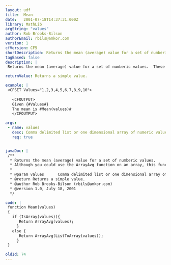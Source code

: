 ```yaml
---
layout: udf
title:  Mean
date:   2001-07-18T14:37:31.000Z
library: MathLib
argString: "values"
author: Rob Brooks-Bilson
authorEmail: rbils@amkor.com
version: 1
cfVersion: CF5
shortDescription: Returns the mean (average) value for a set of numberic values.
tagBased: false
description: |
 Returns the mean (average) value for a set of numberic values.  These values can be passed as a list or one dimensional array.

returnValue: Returns a simple value.

example: |
 <CFSET Values="1,2,3,4,5,6,7,8,9,10"> 
 
   <CFOUTPUT>
   Given {#Values#}
   The mean is #Mean(values)#
   </CFOUTPUT>

args:
 - name: values
   desc: Comma delimited list or one dimensional array of numeric values.
   req: true


javaDoc: |
 /**
  * Returns the mean (average) value for a set of numberic values.
  * Although you could use the ArrayAvg function on an array, this funciton handles arrays so that it can be called from other functions in this library (see CVpop and CVsamp for examples).
  * 
  * @param values      Comma delimited list or one dimensional array of numeric values. 
  * @return Returns a simple value. 
  * @author Rob Brooks-Bilson (rbils@amkor.com) 
  * @version 1.0, July 18, 2001 
  */

code: |
 function Mean(values)
 {
   if (IsArray(values)){
      Return ArrayAvg(values);
     }
   else {
      Return ArrayAvg(ListToArray(values));
     }  
 }

oldId: 74
---
```


